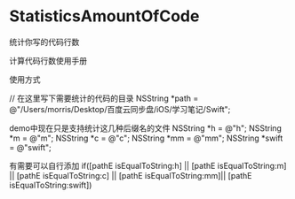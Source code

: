 # StatisticsAmountOfCode
统计你写的代码行数

计算代码行数使用手册

使用方式 

// 在这里写下需要统计的代码的目录
NSString *path = @"/Users/morris/Desktop/百度云同步盘/iOS/学习笔记/Swift";


demo中现在只是支持统计这几种后缀名的文件
NSString *h = @"h";
NSString *m = @"m";
NSString *c = @"c";
NSString *mm = @"mm";
NSString *swift = @"swift";

有需要可以自行添加
if([pathE isEqualToString:h] || [pathE isEqualToString:m] || [pathE isEqualToString:c] || [pathE isEqualToString:mm]|| [pathE isEqualToString:swift])

  
